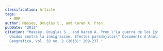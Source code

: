 ```yaml
---
classification: Article
tags:
  - MMP
author: Massey, Douglas S., and Karen A. Pren
pubDate: "2013"
citation: "Massey, Douglas S., and Karen A. Pren \"La guerra de los Estados
  Unidos contra la inmigración. Efectos paradójicos\" Documents d'Analisi
  Geografica, vol. 59 no. 2 (2013): 209-237."
---
```

